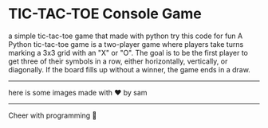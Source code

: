 <h1>TIC-TAC-TOE Console Game</h1>
<p>a simple tic-tac-toe game that made with python try this code for fun
A Python tic-tac-toe game is a two-player game where players take turns marking a 3x3 grid with an "X" or "O". The goal is to be the first player to get three of their symbols in a row, either horizontally, vertically, or diagonally. If the board fills up without a winner, the game ends in a draw. 
  <hr />
  here is some images 
made with ❤️ by sam
  <hr />
Cheer with programming 🙌</p>
